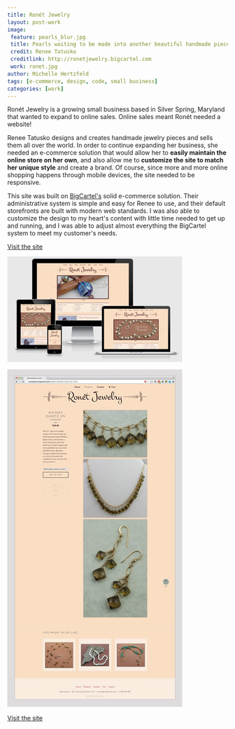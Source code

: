 ```yaml
---
title: Ronét Jewelry
layout: post-work
image:
 feature: pearls_blur.jpg
 title: Pearls waiting to be made into another beautiful handmade piece of jewelry
 credit: Renee Tatusko
 creditlink: http://ronetjewelry.bigcartel.com
 work: ronet.jpg
author: Michelle Hertzfeld
tags: [e-commerce, design, code, small business]
categories: [work]
---
```

Ronét Jewelry is a growing small business based in Silver Spring, Maryland that wanted to expand to online sales. Online sales meant Ronét needed a website!<!--more-->

Renee Tatusko designs and creates handmade jewelry pieces and sells them all over the world. In order to continue expanding her business, she needed an e-commerce solution that would allow her to **easily maintain the online store on her own**, and also allow me to **customize the site to match her unique style** and create a brand. Of course, since more and more online shopping happens through mobile devices, the site needed to be responsive.

This site was built on [BigCartel's](http://bigcartel.com/) solid e-commerce solution. Their administrative system is simple and easy for Renee to use, and their default storefronts are built with modern web standards. I was also able to customize the design to my heart's content with little time needed to get up and running, and I was able to adjust almost everything the BigCartel system to meet my customer's needs.

[Visit the site](http://www.ronetjewelry.com)

![Ronet Jewelry responsive website](/img/ronet_responsive.jpg)

![Ronet Jewelry product page](/img/ronet_product.jpg)

[Visit the site](http://www.ronetjewelry.com)

